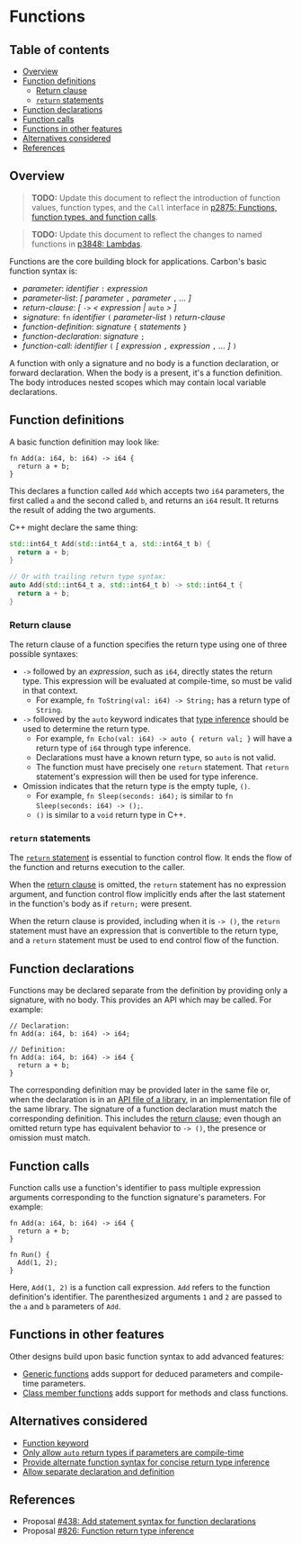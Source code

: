 # Functions

<!--
Part of the Carbon Language project, under the Apache License v2.0 with LLVM
Exceptions. See /LICENSE for license information.
SPDX-License-Identifier: Apache-2.0 WITH LLVM-exception
-->

<!-- toc -->

## Table of contents

-   [Overview](#overview)
-   [Function definitions](#function-definitions)
    -   [Return clause](#return-clause)
    -   [`return` statements](#return-statements)
-   [Function declarations](#function-declarations)
-   [Function calls](#function-calls)
-   [Functions in other features](#functions-in-other-features)
-   [Alternatives considered](#alternatives-considered)
-   [References](#references)

<!-- tocstop -->

## Overview

> **TODO:** Update this document to reflect the introduction of function values,
> function types, and the `Call` interface in
> [p2875: Functions, function types, and function calls](/proposals/p2875.md).

> **TODO:** Update this document to reflect the changes to named functions in
> [p3848: Lambdas](/proposals/p3848.md).

Functions are the core building block for applications. Carbon's basic function
syntax is:

-   _parameter_: _identifier_ `:` _expression_
-   _parameter-list_: _[ parameter_ `,` _parameter_ `,` _... ]_
-   _return-clause_: _[_ `->` _< expression |_ `auto` _> ]_
-   _signature_: `fn` _identifier_ `(` _parameter-list_ `)` _return-clause_
-   _function-definition_: _signature_ `{` _statements_ `}`
-   _function-declaration_: _signature_ `;`
-   _function-call_: _identifier_ `(` _[ expression_ `,` _expression_ `,` _...
    ]_ `)`

A function with only a signature and no body is a function declaration, or
forward declaration. When the body is a present, it's a function definition. The
body introduces nested scopes which may contain local variable declarations.

## Function definitions

A basic function definition may look like:

```carbon
fn Add(a: i64, b: i64) -> i64 {
  return a + b;
}
```

This declares a function called `Add` which accepts two `i64` parameters, the
first called `a` and the second called `b`, and returns an `i64` result. It
returns the result of adding the two arguments.

C++ might declare the same thing:

```cpp
std::int64_t Add(std::int64_t a, std::int64_t b) {
  return a + b;
}

// Or with trailing return type syntax:
auto Add(std::int64_t a, std::int64_t b) -> std::int64_t {
  return a + b;
}
```

### Return clause

The return clause of a function specifies the return type using one of three
possible syntaxes:

-   `->` followed by an _expression_, such as `i64`, directly states the return
    type. This expression will be evaluated at compile-time, so must be valid in
    that context.
    -   For example, `fn ToString(val: i64) -> String;` has a return type of
        `String`.
-   `->` followed by the `auto` keyword indicates that
    [type inference](type_inference.md) should be used to determine the return
    type.
    -   For example, `fn Echo(val: i64) -> auto { return val; }` will have a
        return type of `i64` through type inference.
    -   Declarations must have a known return type, so `auto` is not valid.
    -   The function must have precisely one `return` statement. That `return`
        statement's expression will then be used for type inference.
-   Omission indicates that the return type is the empty tuple, `()`.
    -   For example, `fn Sleep(seconds: i64);` is similar to
        `fn Sleep(seconds: i64) -> ();`.
    -   `()` is similar to a `void` return type in C++.

### `return` statements

The [`return` statement](control_flow/return.md) is essential to function
control flow. It ends the flow of the function and returns execution to the
caller.

When the [return clause](#return-clause) is omitted, the `return` statement has
no expression argument, and function control flow implicitly ends after the last
statement in the function's body as if `return;` were present.

When the return clause is provided, including when it is `-> ()`, the `return`
statement must have an expression that is convertible to the return type, and a
`return` statement must be used to end control flow of the function.

## Function declarations

Functions may be declared separate from the definition by providing only a
signature, with no body. This provides an API which may be called. For example:

```carbon
// Declaration:
fn Add(a: i64, b: i64) -> i64;

// Definition:
fn Add(a: i64, b: i64) -> i64 {
  return a + b;
}
```

The corresponding definition may be provided later in the same file or, when the
declaration is in an
[API file of a library](code_and_name_organization/#libraries), in an
implementation file of the same library. The signature of a function declaration
must match the corresponding definition. This includes the
[return clause](#return-clause); even though an omitted return type has
equivalent behavior to `-> ()`, the presence or omission must match.

## Function calls

Function calls use a function's identifier to pass multiple expression arguments
corresponding to the function signature's parameters. For example:

```carbon
fn Add(a: i64, b: i64) -> i64 {
  return a + b;
}

fn Run() {
  Add(1, 2);
}
```

Here, `Add(1, 2)` is a function call expression. `Add` refers to the function
definition's identifier. The parenthesized arguments `1` and `2` are passed to
the `a` and `b` parameters of `Add`.

## Functions in other features

Other designs build upon basic function syntax to add advanced features:

-   [Generic functions](generics/overview.md#generic-functions) adds support for
    deduced parameters and compile-time parameters.
-   [Class member functions](classes.md#member-functions) adds support for
    methods and class functions.

## Alternatives considered

-   [Function keyword](/proposals/p0438.md#function-keyword)
-   [Only allow `auto` return types if parameters are compile-time](/proposals/p0826.md#only-allow-auto-return-types-if-parameters-are-generic)
-   [Provide alternate function syntax for concise return type inference](/proposals/p0826.md#provide-alternate-function-syntax-for-concise-return-type-inference)
-   [Allow separate declaration and definition](/proposals/p0826.md#allow-separate-declaration-and-definition)

## References

-   Proposal
    [#438: Add statement syntax for function declarations](https://github.com/carbon-language/carbon-lang/pull/438)
-   Proposal
    [#826: Function return type inference](https://github.com/carbon-language/carbon-lang/pull/826)
